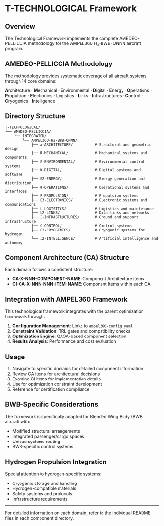 # T-TECHNOLOGICAL Framework

## Overview
The Technological Framework implements the complete AMEDEO-PELLICCIA methodology for the AMPEL360 H₂-BWB-QNNN aircraft program.

## AMEDEO-PELLICCIA Methodology

The methodology provides systematic coverage of all aircraft systems through 14 core domains:

**A**rchitecture · **M**echanical · **E**nvironmental · **D**igital · **E**nergy · **O**perations · **P**ropulsion · **E**lectronics · **L**ogistics · **L**inks · **I**nfrastructures · **C**ontrol · **C**ryogenics · **I**ntelligence

## Directory Structure

```
T-TECHNOLOGICAL/
└── AMEDEO-PELLICCIA/
    └── INTEGRATED/
        └── AMPEL360-H2-BWB-QNNN/
            ├── A-ARCHITECTURE/          # Structural and geometric design
            ├── M-MECHANICAL/            # Mechanical systems and components
            ├── E-ENVIRONMENTAL/         # Environmental control systems
            ├── D-DIGITAL/               # Digital systems and software
            ├── E2-ENERGY/               # Energy generation and distribution
            ├── O-OPERATIONS/            # Operational systems and interfaces
            ├── P-PROPULSION/            # Propulsion systems
            ├── E3-ELECTRONICS/          # Electronic systems and communications
            ├── L-LOGISTICS/             # Logistics and maintenance
            ├── L2-LINKS/                # Data links and networks
            ├── I-INFRASTRUCTURES/       # Ground and support infrastructure
            ├── C-CONTROL/               # Control systems
            ├── C2-CRYOGENICS/           # Cryogenic systems for hydrogen
            └── I2-INTELLIGENCE/         # Artificial intelligence and autonomy
```

## Component Architecture (CA) Structure

Each domain follows a consistent structure:
- **CA-X-NNN-COMPONENT-NAME**: Component Architecture items
- **CI-CA-X-NNN-NNN-ITEM-NAME**: Component Items within each CA

## Integration with AMPEL360 Framework

This technological framework integrates with the parent optimization framework through:

1. **Configuration Management**: Links to `ampel360-config.yaml`
2. **Constraint Validation**: TRL gates and compatibility checks
3. **Optimization Engine**: QAOA-based component selection
4. **Results Analysis**: Performance and cost evaluation

## Usage

1. Navigate to specific domains for detailed component information
2. Review CA items for architectural decisions
3. Examine CI items for implementation details
4. Use for optimization constraint development
5. Reference for certification compliance

## BWB-Specific Considerations

The framework is specifically adapted for Blended Wing Body (BWB) aircraft with:
- Modified structural arrangements
- Integrated passenger/cargo spaces
- Unique systems routing
- BWB-specific control systems

## Hydrogen Propulsion Integration

Special attention to hydrogen-specific systems:
- Cryogenic storage and handling
- Hydrogen-compatible materials
- Safety systems and protocols
- Infrastructure requirements

---

For detailed information on each domain, refer to the individual README files in each component directory.